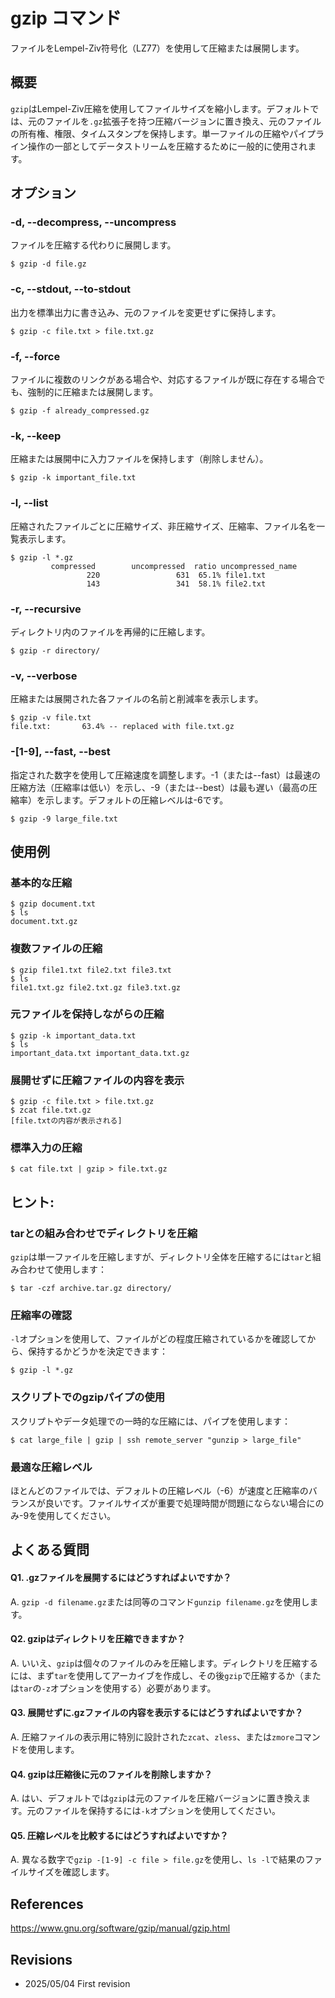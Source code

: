 # gzip コマンド

ファイルをLempel-Ziv符号化（LZ77）を使用して圧縮または展開します。

## 概要

`gzip`はLempel-Ziv圧縮を使用してファイルサイズを縮小します。デフォルトでは、元のファイルを`.gz`拡張子を持つ圧縮バージョンに置き換え、元のファイルの所有権、権限、タイムスタンプを保持します。単一ファイルの圧縮やパイプライン操作の一部としてデータストリームを圧縮するために一般的に使用されます。

## オプション

### **-d, --decompress, --uncompress**

ファイルを圧縮する代わりに展開します。

```console
$ gzip -d file.gz
```

### **-c, --stdout, --to-stdout**

出力を標準出力に書き込み、元のファイルを変更せずに保持します。

```console
$ gzip -c file.txt > file.txt.gz
```

### **-f, --force**

ファイルに複数のリンクがある場合や、対応するファイルが既に存在する場合でも、強制的に圧縮または展開します。

```console
$ gzip -f already_compressed.gz
```

### **-k, --keep**

圧縮または展開中に入力ファイルを保持します（削除しません）。

```console
$ gzip -k important_file.txt
```

### **-l, --list**

圧縮されたファイルごとに圧縮サイズ、非圧縮サイズ、圧縮率、ファイル名を一覧表示します。

```console
$ gzip -l *.gz
         compressed        uncompressed  ratio uncompressed_name
                 220                 631  65.1% file1.txt
                 143                 341  58.1% file2.txt
```

### **-r, --recursive**

ディレクトリ内のファイルを再帰的に圧縮します。

```console
$ gzip -r directory/
```

### **-v, --verbose**

圧縮または展開された各ファイルの名前と削減率を表示します。

```console
$ gzip -v file.txt
file.txt:       63.4% -- replaced with file.txt.gz
```

### **-[1-9], --fast, --best**

指定された数字を使用して圧縮速度を調整します。-1（または--fast）は最速の圧縮方法（圧縮率は低い）を示し、-9（または--best）は最も遅い（最高の圧縮率）を示します。デフォルトの圧縮レベルは-6です。

```console
$ gzip -9 large_file.txt
```

## 使用例

### 基本的な圧縮

```console
$ gzip document.txt
$ ls
document.txt.gz
```

### 複数ファイルの圧縮

```console
$ gzip file1.txt file2.txt file3.txt
$ ls
file1.txt.gz file2.txt.gz file3.txt.gz
```

### 元ファイルを保持しながらの圧縮

```console
$ gzip -k important_data.txt
$ ls
important_data.txt important_data.txt.gz
```

### 展開せずに圧縮ファイルの内容を表示

```console
$ gzip -c file.txt > file.txt.gz
$ zcat file.txt.gz
[file.txtの内容が表示される]
```

### 標準入力の圧縮

```console
$ cat file.txt | gzip > file.txt.gz
```

## ヒント:

### tarとの組み合わせでディレクトリを圧縮

`gzip`は単一ファイルを圧縮しますが、ディレクトリ全体を圧縮するには`tar`と組み合わせて使用します：

```console
$ tar -czf archive.tar.gz directory/
```

### 圧縮率の確認

`-l`オプションを使用して、ファイルがどの程度圧縮されているかを確認してから、保持するかどうかを決定できます：

```console
$ gzip -l *.gz
```

### スクリプトでのgzipパイプの使用

スクリプトやデータ処理での一時的な圧縮には、パイプを使用します：

```console
$ cat large_file | gzip | ssh remote_server "gunzip > large_file"
```

### 最適な圧縮レベル

ほとんどのファイルでは、デフォルトの圧縮レベル（-6）が速度と圧縮率のバランスが良いです。ファイルサイズが重要で処理時間が問題にならない場合にのみ-9を使用してください。

## よくある質問

#### Q1. .gzファイルを展開するにはどうすればよいですか？
A. `gzip -d filename.gz`または同等のコマンド`gunzip filename.gz`を使用します。

#### Q2. gzipはディレクトリを圧縮できますか？
A. いいえ、`gzip`は個々のファイルのみを圧縮します。ディレクトリを圧縮するには、まず`tar`を使用してアーカイブを作成し、その後`gzip`で圧縮するか（または`tar`の`-z`オプションを使用する）必要があります。

#### Q3. 展開せずに.gzファイルの内容を表示するにはどうすればよいですか？
A. 圧縮ファイルの表示用に特別に設計された`zcat`、`zless`、または`zmore`コマンドを使用します。

#### Q4. gzipは圧縮後に元のファイルを削除しますか？
A. はい、デフォルトでは`gzip`は元のファイルを圧縮バージョンに置き換えます。元のファイルを保持するには`-k`オプションを使用してください。

#### Q5. 圧縮レベルを比較するにはどうすればよいですか？
A. 異なる数字で`gzip -[1-9] -c file > file.gz`を使用し、`ls -l`で結果のファイルサイズを確認します。

## References

https://www.gnu.org/software/gzip/manual/gzip.html

## Revisions

- 2025/05/04 First revision
